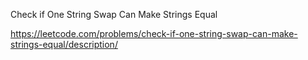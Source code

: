 Check if One String Swap Can Make Strings Equal

https://leetcode.com/problems/check-if-one-string-swap-can-make-strings-equal/description/
